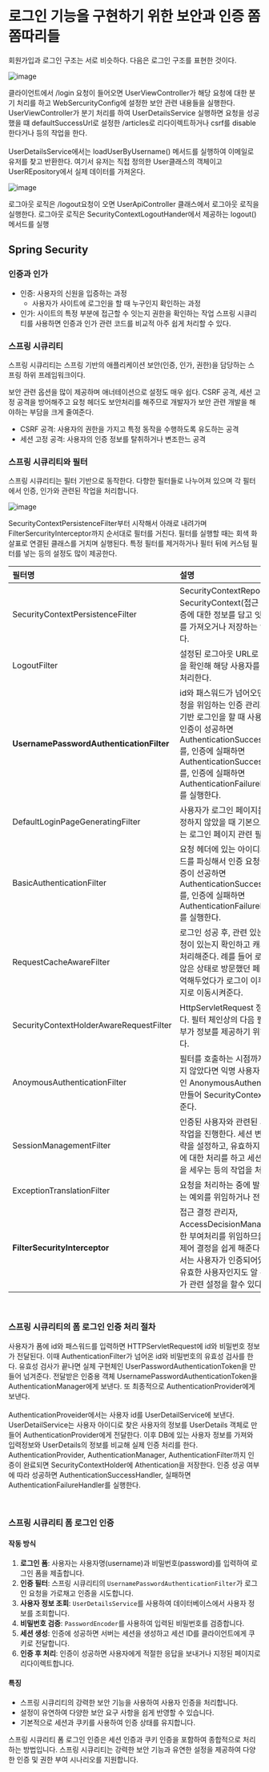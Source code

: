 # 로그인 기능을 구현하기 위한 보안과 인증 쫌쫌따리들
회원가입과 로그인 구조는 서로 비슷하다.
다음은 로그인 구조를 표현한 것이다.

![image](https://github.com/user-attachments/assets/8bab2f31-c8e9-4c34-b762-0bb05c490cf3)

클라이언트에서 /login 요청이 들어오면 UserViewController가 해당 요청에 대한 분기 처리를 하고 WebSercurityConfig에 설정한 보안 관련 내용들을 실행한다.
UserViewController가 분기 처리를 하여 UserDetailsService 실행하면 요청을 성공했을 떄 defaultSuccessUrl로 설정한 /articles로 리다이렉트하거나 csrf를 disable한다거나 등의 작업을 한다.
<br><br>
UserDetailsService에서는 loadUserByUsername() 메서드를 실행하여 이메일로 유저를 찾고 반환한다.
여기서 유저는 직접 정의한 User클래스의 객체이고 UserREpository에서 실제 데이터를 가져온다.
<br>

![image](https://github.com/user-attachments/assets/26b92789-7d2f-4944-96db-cabe4470d2e2)

로그아웃 로직은 /logout요청이 오면 UserApiController 클래스에서 로그아웃 로직을 실행한다.
로그아웃 로직은 SecurityContextLogoutHander에서 제공하는 logout() 메서드를 실행

## Spring Security

### 인증과 인가
* 인증: 사용자의 신원을 입증하는 과정
    * 사용자가 사이트에 로그인을 할 때 누구인지 확인하는 과정
* 인가: 사이트의 특정 부분에 접근할 수 잇는지 권한을 확인하는 작업
스프링 시큐리티를 사용하면 인증과 인가 관련 코드를 비교적 아주 쉽게 처리할 수 있다.

### 스프링 시큐리티
스프링 시큐리티는 스프링 기반의 애플리케이션 보안(인증, 인가, 권한)을 담당하는 스프링 하위 프레임워크이다.
<br>

보안 관련 옵션을 많이 제공하며 애너테이션으로 설정도 매우 쉽다.
CSRF 공격, 세션 고정 공격을 방어해주고 요청 헤더도 보안처리를 해주므로 개발자가 보안 관련 개발을 해야하는 부담을 크게 줄여준다.
* CSRF 공격: 사용자의 권한을 가지고 특정 동작을 수행하도록 유도하는 공격
* 세션 고정 공격: 사용자의 인증 정보를 탈취하거나 변조한느 공격

### 스프링 시큐리티와 필터
스프링 시큐리티는 필터 기반으로 동작한다.
다향한 필터들로 나누어져 있으며 각 필터에서 인증, 인가와 관련된 작업을 처리합니다.

![image](https://github.com/user-attachments/assets/a0af3b68-ff7c-4897-bcaf-a96b29f77337)

SecurityContextPersistenceFilter부터 시작해서 아래로 내려가며 FilterSercurityInterceptor까지 순서대로 필터를 거친다.
필터를 실행할 때는 회색 화살표로 연결된 클래스를 거치며 실행된다.
특정 필터를 제거하거나 필터 뒤에 커스텀 필터를 넣는 등의 설정도 많이 제공한다.

|필터명|설명|
|:----|:---|
|SecurityContextPersistenceFilter|SecurityContextRepository에서 SecurityContext(접근 주체와 인증에 대한 정보를 담고 잇는 객체)를 가져오거나 저장하는 역할을 한다.|
|LogoutFilter|설정된 로그아웃 URL로 오는 요청을 확인해 해당 사용자를 로그아웃 처리한다.|
|**UsernamePasswordAuthenticationFilter**|id와 패스워드가 넘어오면 인증 요청을 위임하는 인증 관리자 역할, 폼기반 로그인을 할 때 사용되는 필터, 인증이 성공하면 AuthenticationSuccessHandler를, 인증에 실패하면 AuthenticationSuccessHandler를, 인증에 실패하면 AuthenticationFailureHandler를 실행한다.|
|DefaultLoginPageGeneratingFilter|사용자가 로그인 페이지를 따로 지정하지 않았을 때 기본으로 설정하는 로그인 페이지 관련 필터|
|BasicAuthenticationFilter|요청 헤더에 있는 아이디와 패스워드를 파싱해서 인증 요청을 위임, 인증이 선공하면 AuthenticationSuccessHandler를, 인증에 실패하면 AuthenticationFailureHandler를 실행한다.|
|RequestCacheAwareFilter|로그인 성공 후, 관련 있는 캐시 요청이 있는지 확인하고 캐시 요청을 처리해준다. 례를 들어 로그인하지 않은 상태로 방문했던 페이지를 기억해두었다가 로그이 이후 그 페이지로 이동시켜준다.|
|SecurityContextHolderAwareRequestFilter|HttpServletRequest 정보를 감싼다. 필터 체인상의 다음 필터들에게 부가 정보를 제공하기 위해 사용된다.|
|AnoymousAuthenticationFilter|필터를 호출하는 시점까지 인증되지 않았다면 익명 사용자 전용 객체인 AnonymousAuthentication을 만들어 SecurityContext에 넣어준다.|
|SessionManagementFilter|인증된 사용자와 관련된 세션 관련 작업을 진행한다. 세션 변조 방지 전략을 설정하고, 유효하지 않은 세션에 대한 처리를 하고 세션 생성 전략을 세우는 등의 작업을 처리한다.|
|ExceptionTranslationFilter|요청을 처리하는 중에 발생할 수 있는 예외를 위임하거나 전달한다.|
|**FilterSecurityInterceptor**|접근 결정 관리자, AccessDecisionManager로 권한 부여처리를 위임하므올써 접근 제어 결정을 쉽게 해준다. 이과정에서는 사용자가 인증되어있으므로 유효한 사용자인지도 알 수 있다. 인가 관련 설정을 할수 있다는 것|
<br>

### 스프링 시큐리티의 폼 로그인 인증 처리 절차
사용자가 폼에 id와 패스워드를 입력하면 HTTPServletRequest에 id와 비밀번호 정보가 전달된다.
이때 AuthenticationFilter가 넘어온 id와 비밀번호의 유효성 검사를 한다.
유효성 검사가 끝나면 실제 구현체인 UserPasswordAuthenticationToken을 만들어 넘겨준다.
전달받은 인중용 객체 UsernamePasswordAuthenticationToken을 AuthenticationManager에게 보낸다.
또 최종적으로 AuthenticationProvider에게 보낸다.
<br><br>
AuthenticationProveider에서는 사용자 id를 UserDetailService에 보낸다.
UserDetailService는 사용자 아이디로 찾은 사용자의 정보를 UserDetails 객체로 만들어 AuthenticationProvider에게 전달한다.
이후 DB에 있는 사용자 정보를 가져와 입력정보와 UserDetails의 정보를 비교해 실제 인증 처리를 한다.
AuthenticationProvider, AuthenticationManager, AuthenticationFilter까지 인증이 완료되면 SecurityContextHolder에 Athentication을 저장한다.
인증 성공 여부에 따라 성공하면 AuthenticationSuccessHandler, 실패하면 AuthenticationFailureHandler를 실행한다.

<br>


### 스프링 시큐리티 폼 로그인 인증

#### 작동 방식
1. **로그인 폼**: 사용자는 사용자명(username)과 비밀번호(password)를 입력하여 로그인 폼을 제출합니다.
2. **인증 필터**: 스프링 시큐리티의 `UsernamePasswordAuthenticationFilter`가 로그인 요청을 가로채고 인증을 시도합니다.
3. **사용자 정보 조회**: `UserDetailsService`를 사용하여 데이터베이스에서 사용자 정보를 조회합니다.
4. **비밀번호 검증**: `PasswordEncoder`를 사용하여 입력된 비밀번호를 검증합니다.
5. **세션 생성**: 인증에 성공하면 서버는 세션을 생성하고 세션 ID를 클라이언트에게 쿠키로 전달합니다.
6. **인증 후 처리**: 인증이 성공하면 사용자에게 적절한 응답을 보내거나 지정된 페이지로 리다이렉트합니다.

#### 특징
- 스프링 시큐리티의 강력한 보안 기능을 사용하여 사용자 인증을 처리합니다.
- 설정이 유연하여 다양한 보안 요구 사항을 쉽게 반영할 수 있습니다.
- 기본적으로 세션과 쿠키를 사용하여 인증 상태를 유지합니다.

스프링 시큐리티 폼 로그인 인증은 세션 인증과 쿠키 인증을 포함하여 종합적으로 처리하는 방법입니다. 스프링 시큐리티는 강력한 보안 기능과 유연한 설정을 제공하여 다양한 인증 및 권한 부여 시나리오를 지원합니다.